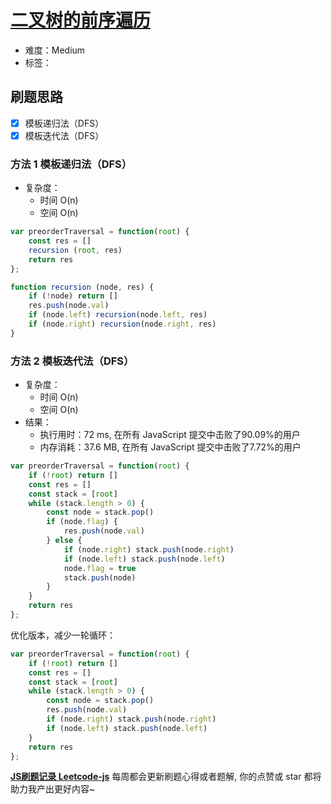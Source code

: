 # [二叉树的前序遍历](https://leetcode-cn.com/problems/binary-tree-preorder-traversal/)

- 难度：Medium
- 标签：

## 刷题思路

- [x] 模板递归法（DFS）
- [x] 模板迭代法（DFS）

### 方法 1 模板递归法（DFS）

- 复杂度：
    - 时间 O(n)
    - 空间 O(n)

``` js
var preorderTraversal = function(root) {
    const res = []
    recursion (root, res)
    return res
};

function recursion (node, res) {
    if (!node) return []
    res.push(node.val)
    if (node.left) recursion(node.left, res)
    if (node.right) recursion(node.right, res)
}
```

### 方法 2 模板迭代法（DFS）

- 复杂度：
    - 时间 O(n)
    - 空间 O(n)
- 结果：
    - 执行用时：72 ms, 在所有 JavaScript 提交中击败了90.09%的用户
    - 内存消耗：37.6 MB, 在所有 JavaScript 提交中击败了7.72%的用户

``` js
var preorderTraversal = function(root) {
    if (!root) return []
    const res = []
    const stack = [root]
    while (stack.length > 0) {
        const node = stack.pop()
        if (node.flag) {
            res.push(node.val)
        } else {
            if (node.right) stack.push(node.right)
            if (node.left) stack.push(node.left)
            node.flag = true
            stack.push(node)
        }
    }
    return res
};
```

优化版本，减少一轮循环：

``` js
var preorderTraversal = function(root) {
    if (!root) return []
    const res = []
    const stack = [root]
    while (stack.length > 0) {
        const node = stack.pop()
        res.push(node.val)
        if (node.right) stack.push(node.right)
        if (node.left) stack.push(node.left)
    }
    return res
};
```

**[JS刷题记录 Leetcode-js](https://github.com/Nodreame/leetcode-js)** 每周都会更新刷题心得或者题解, 你的点赞或 star 都将助力我产出更好内容~
